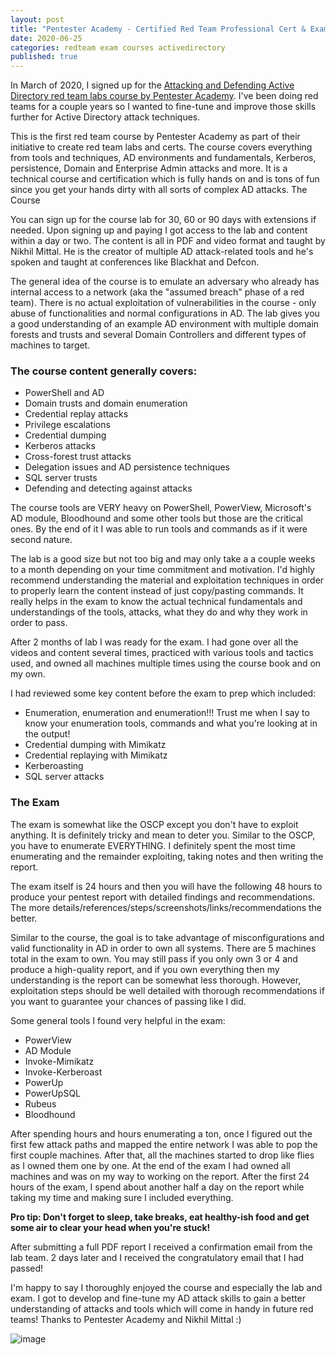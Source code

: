```yaml
---
layout: post
title: "Pentester Academy - Certified Red Team Professional Cert & Exam Review"
date: 2020-06-25
categories: redteam exam courses activedirectory
published: true
---
```


In March of 2020, I signed up for the [Attacking and Defending Active Directory red team labs course by Pentester Academy](https://www.pentesteracademy.com/activedirectorylab). I've been doing red teams for a couple years so I wanted to fine-tune and improve those skills further for Active Directory attack techniques. 

This is the first red team course by Pentester Academy as part of their initiative to create red team labs and certs. The course covers everything from tools and techniques, AD environments and fundamentals, Kerberos, persistence, Domain and Enterprise Admin attacks and more. It is a technical course and certification which is fully hands on and is tons of fun since you get your hands dirty with all sorts of complex AD attacks. 
The Course

You can sign up for the course lab for 30, 60 or 90 days with extensions if needed. Upon signing up and paying I got access to the lab and content within a day or two. The content is all in PDF and video format and taught by Nikhil Mittal. He is the creator of multiple AD attack-related tools and he's spoken and taught at conferences like Blackhat and Defcon.

The general idea of the course is to emulate an adversary who already has internal access to a network (aka the "assumed breach" phase of a red team). There is no actual exploitation of vulnerabilities in the course - only abuse of functionalities and normal configurations in AD. The lab gives you a good understanding of an example AD environment with multiple domain forests and trusts and several Domain Controllers and different types of machines to target. 

### The course content generally covers:
- PowerShell and AD
- Domain trusts and domain enumeration
- Credential replay attacks
- Privilege escalations
- Credential dumping
- Kerberos attacks
- Cross-forest trust attacks
- Delegation issues and AD persistence techniques
- SQL server trusts
- Defending and detecting against attacks

The course tools are VERY heavy on PowerShell, PowerView, Microsoft's AD module, Bloodhound and some other tools but those are the critical ones.  By the end of it I was able to run tools and commands as if it were second nature.

The lab is a good size but not too big and may only take a a couple weeks to a month depending on your time commitment and motivation. I'd highly recommend understanding the material and exploitation techniques in order to properly learn the content instead of just copy/pasting commands. It really helps in the exam to know the actual technical fundamentals and understandings of the tools, attacks, what they do and why they work in order to pass.

After 2 months of lab I was ready for the exam. I had gone over all the videos and content several times, practiced with various tools and tactics used, and owned all machines multiple times using the course book and on my own. 

I had reviewed some key content before the exam to prep which included:
- Enumeration, enumeration and enumeration!!! Trust me when I say to know your enumeration tools, commands and what you're looking at in the output!
- Credential dumping with Mimikatz
- Credential replaying with Mimikatz
- Kerberoasting
- SQL server attacks

### The Exam

The exam is somewhat like the OSCP except you don't have to exploit anything. It is definitely tricky and mean to deter you. Similar to the OSCP, you have to enumerate EVERYTHING. I definitely spent the most time enumerating and the remainder exploiting, taking notes and then writing the report.

The exam itself is 24 hours and then you will have the following 48 hours to produce your pentest report with detailed findings and recommendations. The more details/references/steps/screenshots/links/recommendations the better.

Similar to the course, the goal is to take advantage of misconfigurations and valid functionality in AD in order to own all systems. There are 5 machines total in the exam to own. You may still pass if you only own 3 or 4 and produce a high-quality report, and if you own everything then my understanding is the report can be somewhat less thorough. However,  exploitation steps should be well detailed with thorough recommendations if you want to guarantee your chances of passing like I did.

Some general tools I found very helpful in the exam:
- PowerView
- AD Module
- Invoke-Mimikatz
- Invoke-Kerberoast
- PowerUp
- PowerUpSQL
- Rubeus
- Bloodhound

After spending hours and hours enumerating a ton, once I figured out the first few attack paths and mapped the entire network I was able to pop the first couple machines. After that, all the machines started to drop like flies as I owned them one by one. At the end of the exam I had owned all machines and was on my way to working on the report. After the first 24 hours of the exam, I spend about another half a day on the report while taking my time and making sure I included everything. 

**Pro tip: Don't forget to sleep, take breaks, eat healthy-ish food and get some air to clear your head when you're stuck!**

After submitting a full PDF report I received a confirmation email from the lab team. 2 days later and I received the congratulatory email that I had passed!

I'm happy to say I thoroughly enjoyed the course and especially the lab and exam. I got to develop and fine-tune my AD attack skills to gain a better understanding of attacks and tools which will come in handy in future red teams! Thanks to Pentester Academy and Nikhil Mittal :)

![image](https://user-images.githubusercontent.com/35749735/182642623-674f1ed7-2c9d-45be-9db8-79da48c51c92.png)
